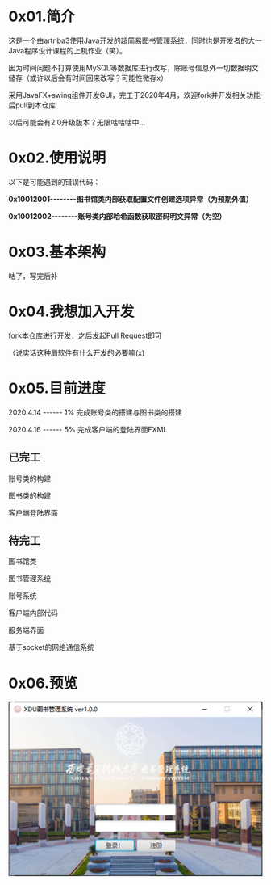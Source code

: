 # 0x01.简介

这是一个由artnba3使用Java开发的超简易图书管理系统，同时也是开发者的大一Java程序设计课程的上机作业（笑）。

因为时间问题不打算使用MySQL等数据库进行改写，除账号信息外一切数据明文储存（或许以后会有时间回来改写？可能性微存x）

采用JavaFX+swing组件开发GUI，完工于2020年4月，欢迎fork并开发相关功能后pull到本仓库

以后可能会有2.0升级版本？无限咕咕咕中...

# 0x02.使用说明

以下是可能遇到的错误代码：

**0x10012001--------图书馆类内部获取配置文件创建选项异常（为预期外值）**

**0x10012002--------账号类内部哈希函数获取密码明文异常（为空）**



# 0x03.基本架构

咕了，写完后补

# 0x04.我想加入开发

fork本仓库进行开发，之后发起Pull Request即可

（说实话这种屑软件有什么开发的必要嘛(x)

# 0x05.目前进度

2020.4.14 ------ 1% 完成账号类的搭建与图书类的搭建

2020.4.16 ------ 5% 完成客户端的登陆界面FXML

## 已完工

账号类的构建

图书类的构建

客户端登陆界面

## 待完工

图书馆类

图书管理系统

账号系统

客户端内部代码

服务端界面

基于socket的网络通信系统

# 0x06.预览

<img src="预览.png" style="zoom:100%;" />





